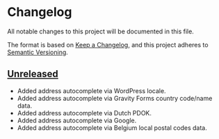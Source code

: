 # Changelog
All notable changes to this project will be documented in this file.

The format is based on [Keep a Changelog](https://keepachangelog.com/en/1.0.0/),
and this project adheres to [Semantic Versioning](https://semver.org/spec/v2.0.0.html).

## [Unreleased]
- Added address autocomplete via WordPress locale.
- Added address autocomplete via Gravity Forms country code/name data.
- Added address autocomplete via Dutch PDOK.
- Added address autocomplete via Google.
- Added address autocomplete via Belgium local postal codes data.

[Unreleased]: https://github.com/pronamic/wp-pronamic-maps/compare/1.0.1...HEAD
[1.0.1]: https://github.com/pronamic/wp-pronamic-maps/compare/1.0.0...1.0.1
[1.0.0]: https://github.com/pronamic/wp-pronamic-maps/releases/tag/1.0.0
